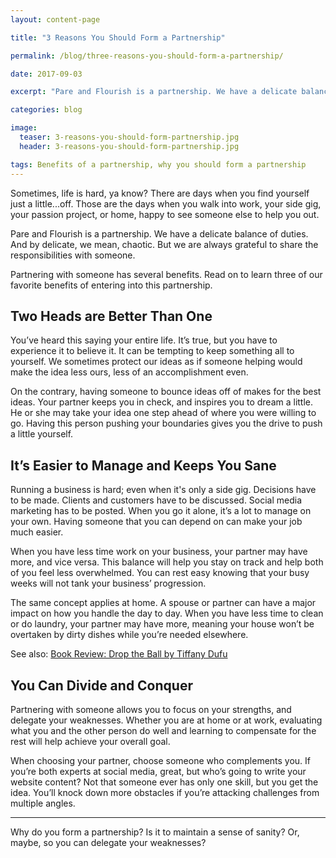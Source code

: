 ```yaml
---
layout: content-page

title: "3 Reasons You Should Form a Partnership"

permalink: /blog/three-reasons-you-should-form-a-partnership/

date: 2017-09-03

excerpt: "Pare and Flourish is a partnership. We have a delicate balance of duties. And by delicate, we mean, chaotic."

categories: blog

image:
  teaser: 3-reasons-you-should-form-partnership.jpg
  header: 3-reasons-you-should-form-partnership.jpg

tags: Benefits of a partnership, why you should form a partnership
---
```


Sometimes, life is hard, ya know? There are days when you find yourself just a little...off. Those are the days when you walk into work, your side gig, your passion project, or home, happy to see someone else to help you out. 

Pare and Flourish is a partnership. We have a delicate balance of duties. And by delicate, we mean, chaotic. But we are always grateful to share the responsibilities with someone. 

Partnering with someone has several benefits. Read on to learn three of our favorite benefits of entering into this partnership. 

## Two Heads are Better Than One 

You’ve heard this saying your entire life. It’s true, but you have to experience it to believe it. It can be tempting to keep something all to yourself. We sometimes protect our ideas as if someone helping would make the idea less ours, less of an accomplishment even. 

On the contrary, having someone to bounce ideas off of makes for the best ideas. Your partner keeps you in check, and inspires you to dream a little. He or she may take your idea one step ahead of where you were willing to go. Having this person pushing your boundaries gives you the drive to push a little yourself. 

## It’s Easier to Manage and Keeps You Sane

Running a business is hard; even when it's only a side gig. Decisions have to be made. Clients and customers have to be discussed. Social media marketing has to be posted. When you go it alone, it’s a lot to manage on your own. Having someone that you can depend on can make your job much easier. 

When you have less time work on your business, your partner may have more, and vice versa. This balance will help you stay on track and help both of you feel less overwhelmed. You can rest easy knowing that your busy weeks will not tank your business’ progression. 

The same concept applies at home. A spouse or partner can have a major impact on how you handle the day to day. When you have less time to clean or do laundry, your partner may have more, meaning your house won’t be overtaken by dirty dishes while you’re needed elsewhere. 

See also: <a href="/blog/drop-the-ball-by-tiffany-dufu-book-review/">Book Review: Drop the Ball by Tiffany Dufu</a>

## You Can Divide and Conquer

Partnering with someone allows you to focus on your strengths, and delegate your weaknesses. Whether you are at home or at work, evaluating what you and the other person do well and learning to compensate for the rest will help achieve your overall goal. 

When choosing your partner, choose someone who complements you. If you’re both experts at social media, great, but who’s going to write your website content? Not that someone ever has only one skill, but you get the idea. You’ll knock down more obstacles if you’re attacking challenges from multiple angles. 

<hr class="secondary">

Why do you form a partnership? Is it to maintain a sense of sanity? Or, maybe, so you can delegate your weaknesses?